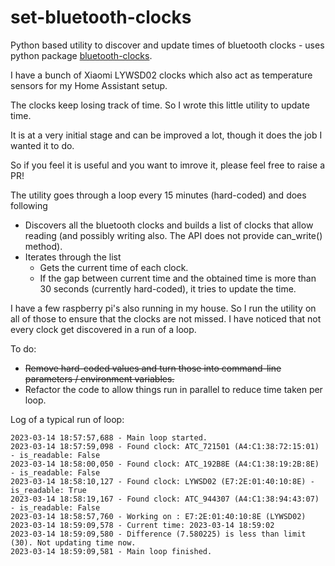 # set-bluetooth-clocks
Python based utility to discover and update times of bluetooth clocks - uses python package [bluetooth-clocks](https://github.com/koenvervloesem/bluetooth-clocks.git).

I have a bunch of Xiaomi LYWSD02 clocks which also act as temperature sensors for my Home Assistant setup.

The clocks keep losing track of time. So I wrote this little utility to update time.

It is at a very initial stage and can be improved a lot, though it does the job I wanted it to do.

So if you feel it is useful and you want to imrove it, please feel free to raise a PR!

The utility goes through a loop every 15 minutes (hard-coded) and does following
* Discovers all the bluetooth clocks and builds a list of clocks that allow reading (and possibly writing also. The API does not provide can_write() method).
* Iterates through the list
  * Gets the current time of each clock.
  * If the gap between current time and the obtained time is more than 30 seconds (currently hard-coded), it tries to update the time.
  
I have a few raspberry pi's also running in my house. So I run the utility on all of those to ensure that the clocks are not missed. I have noticed that not every clock get discovered in a run of a loop.

To do:
* ~~Remove hard-coded values and turn those into command-line parameters / environment variables.~~
* Refactor the code to allow things run in parallel to reduce time taken per loop.


Log of a typical run of loop:
```
2023-03-14 18:57:57,688 - Main loop started.
2023-03-14 18:57:59,098 - Found clock: ATC_721501 (A4:C1:38:72:15:01) - is_readable: False
2023-03-14 18:58:00,050 - Found clock: ATC_192B8E (A4:C1:38:19:2B:8E) - is_readable: False
2023-03-14 18:58:10,127 - Found clock: LYWSD02 (E7:2E:01:40:10:8E) - is_readable: True
2023-03-14 18:58:19,167 - Found clock: ATC_944307 (A4:C1:38:94:43:07) - is_readable: False
2023-03-14 18:58:57,760 - Working on : E7:2E:01:40:10:8E (LYWSD02)
2023-03-14 18:59:09,578 - Current time: 2023-03-14 18:59:02
2023-03-14 18:59:09,580 - Difference (7.580225) is less than limit (30). Not updating time now.
2023-03-14 18:59:09,581 - Main loop finished.
```
